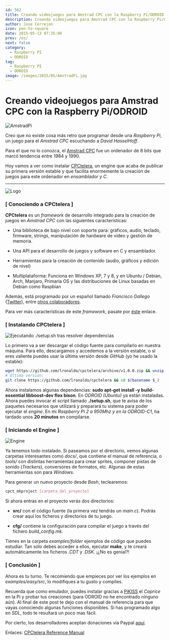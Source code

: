 ```yaml
---
id: 562
title: Creando videojuegos para Amstrad CPC con la Raspberry Pi/ODROID
description: Creando videojuegos para Amstrad CPC con la Raspberry Pi/ODROID
author: Jose Cerrejon
icon: pen-to-square
date: 2015-05-13 07:35:00
prev: /es/
next: false
category:
  - Raspberry PI
  - ODROID
tag:
  - Raspberry PI
  - ODROID
image: /images/2015/05/AmstradPi.jpg
---
```


# Creando videojuegos para Amstrad CPC con la Raspberry Pi/ODROID

![AmstradPi](/images/2015/05/AmstradPi.jpg)

Creo que no existe cosa más retro que programar desde una *Raspberry Pi*, un juego para el *Amstrad CPC* escuchando a *David HasselHoff*.

Para el que no lo conozca, el [Amstrad CPC](http://es.wikipedia.org/wiki/Amstrad_CPC) fue un ordenador de 8 bits que marcó tendencia entre 1984 y 1990.

Hoy vamos a ver como instalar [CPCtelera](https://github.com/lronaldo/cpctelera), un engine que acaba de publicar su primera versión estable y que facilita enormemente la creación de juegos para este ordenador en *ensamblador y C*.

- - -
![Logo](/images/2015/05/cpctelera_logo.png)

### [ Conociendo a CPCtelera ]

**CPCtelera** es un *framework* de desarrollo integrado para la creación de juegos en *Amstrad CPC* con las siguientes características:

* Una biblioteca de bajo nivel con soporte para: gráficos, audio, teclado, firmware, strings, manipulación de hardware de vídeo y gestión de memoria.

* Una API para el desarrollo de juegos y software en C y ensamblador.

* Herramientas para la creación de contenido (audio, gráficos y edición de nivel)

* Multiplataforma: Funciona en Windows XP, 7 y 8, y en Ubuntu / Debian, Arch, Manjaro, Primaria OS y las distribuciones de Linux basadas en Debian como Raspbian

Además, está programado por un español llamado *Francisco Gallego* ([Twitter](https://twitter.com/frangallegobr)), entre [otros colaboradores](http://lronaldo.github.io/cpctelera/files/authors-txt.html).

Para ver más características de este *framework*, pasate por [éste](http://lronaldo.github.io/cpctelera/files/readme-txt.html#Welcome_to_CPCtelera!) enlace.

### [ Instalando CPCtelera ]

![Ejecutando ./setup.sh tras resolver dependencias](/images/2015/05/cpctelera_s0.png "Ejecutando ./setup.sh tras resolver dependencias")

Lo primero va a ser descargar el código fuente para compilarlo en nuestra máquina. Para ello, descargamos y accedemos a la versión estable, o si eres valiente puedes usar la última versión desde *GitHub* (yo he usado la estable):

```bash
wget https://github.com/lronaldo/cpctelera/archive/v1.0.0.zip && unzip -nq $(basename $_) && rm $(basename $_) && cd cpctelera-1.0.0/
# Última versión:
git clone https://github.com/lronaldo/cpctelera && cd $(basename $_)
```

Ahora instalamos algunas dependencias: **sudo apt-get install -y build-essential libboost-dev flex bison**. En *ODROID (Ubuntu)* ya están instaladas. Ahora puedes invocar el *script* llamado **./setup.sh**, que te avisa de los paquetes necesarios que utilizará y preparará tu sistema para poder ejecutar el *engine*. En mi *Raspberry Pi 2 a 950Mhz y en la ODROID-C1*, ha tardado unos **20 minutos** en compilarse.

### [ Iniciando el Engine ]

![Engine](/images/2015/05/cpct_creatingMaskedSprites.png)

Ya tenemos todo instalado. Si paseamos por el directorio, vemos algunas carpetas interesantes como *docs/*, que contiene el manual de referencia, o *tools/* con distintas herramientas para crear sprites, componer pistas de sonido (*Trackers*), conversores de formatos, etc. Algunas de estas herramientas son para *Windows*.

Para generar un nuevo proyecto desde *Bash*, teclearemos:

```bash
cpct_mkproject [carpeta_del_proyecto]
```

Si ahora entras en el proyecto verás dos directorios:

* **src/** con el código fuente (la primera vez tendrás un *main.c*). Podrás crear aquí los ficheros y directorios de tu juego.

* **cfg/** contiene la configuración para compilar el juego a través del fichero *build_config.mk*.

Tienes en la carpeta *examples/folder* ejemplos de código que puedes estudiar. Tan sólo debes acceder a ellos, ejecutar **make**, y te creará automáticamente los ficheros *.CDT* y *.DSK*. ¡¿No es genial?!

### [ Conclusión ]

Ahora es tu turno. Te recomiendo que empieces por ver los ejemplos en *examples/easy/src*, lo modifiques a tu gusto y compiles.

Recuerda que como emulador, puedes instalar gracias a [PiKISS](https://github.com/jmcerrejon/PiKISS) el *Caprice* en la Pi y probar tus creaciones (para ODROID no he encontrado ninguno aún). Al final de este post te dejo con el manual de referencia para que vayas conociendo algunas funciones disponibles. Si has programado algo en *SDL*, todo te resultará un poco mas fácil. 

Por cierto, los desarrolladores aceptan donaciones vía Paypal [aquí](https://www.paypal.com/uk/cgi-bin/webscr?cmd=_flow&SESSION=oCTrbk98rrTlG8Le1oxpuu4PNw1mX79vza1hHmhB0rNN3AA-Jqe9yrm6EIu&dispatch=5885d80a13c0db1f8e263663d3faee8d99e4111b56ef0eae45e68b8988f5b2dd).

Enlaces: [CPCtelera Reference Manual](http://lronaldo.github.io/cpctelera/files/readme-txt.html)
